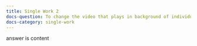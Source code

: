 ```yaml
---
title: Single Work 2
docs-question: To change the video that plays in background of individual work pages
docs-category: single-work
---
```


answer is content
